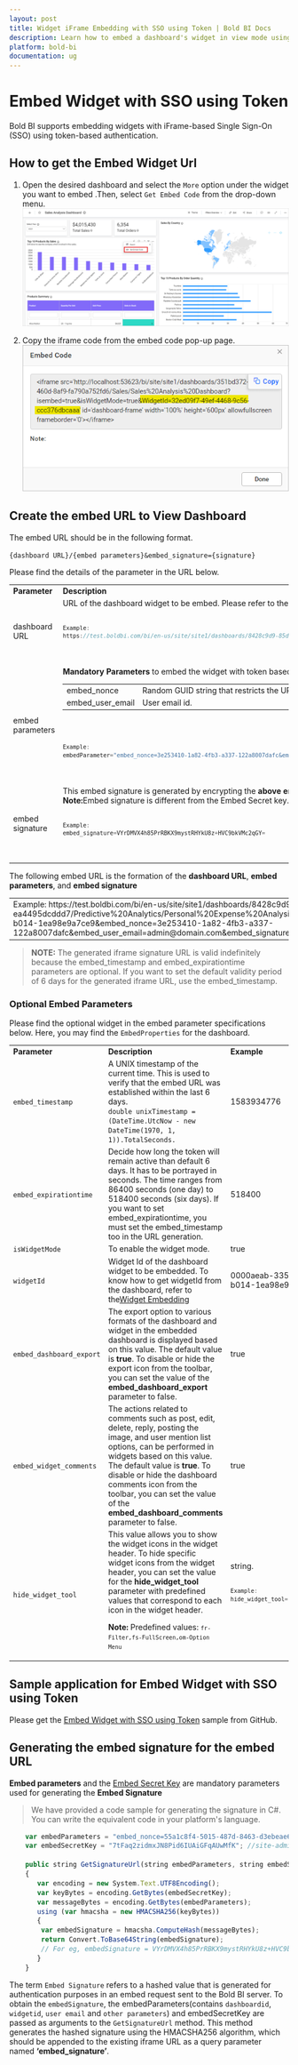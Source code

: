 ```yaml
---
layout: post
title: Widget iFrame Embedding with SSO using Token | Bold BI Docs
description: Learn how to embed a dashboard's widget in view mode using iFrame with Single Sign-on (SSO) using token authentication. Also, find a sample to download.
platform: bold-bi
documentation: ug
---
```


# Embed Widget with SSO using Token

Bold BI supports embedding widgets with iFrame-based Single Sign-On (SSO) using token-based authentication.

## How to get the Embed Widget Url

1. Open the desired dashboard and select the `More` option under the widget you want to embed .Then, select `Get Embed Code` from the drop-down menu.
   ![InspectElement](/static/assets/iFrame-based/images/Widget-GetEmbedCode.png)

2. Copy the iframe code from the embed code pop-up page. 
   ![InspectElement](/static/assets/iFrame-based/images/WidgetId.png) 

## Create the embed URL to View Dashboard

The embed URL should be in the following format.

`{dashboard URL}/{embed parameters}&embed_signature={signature}`

Please find the details of the parameter in the URL below. 

<table>
<tr>
<td style="width: 23%"><strong>Parameter</strong></td>
<td style="width: 77%"><strong>Description</strong></td>
</tr>

<tr>
<td>dashboard URL</td>
<td>URL of the dashboard widget to be embed. Please refer to the <a href="/embedding-options/iframe-embedding/embedding-a-widget/">Widget Embedding</a> to get the URL.
<code>

```js
Example:
https://test.boldbi.com/bi/en-us/site/site1/dashboards/8428c9d9-85db-418c-b877-ea4495dcddd7/Predictive%20Analytics/Personal%20Expense%20Analysis?isWidgetMode=true&widgetId=0000aeab-3359-40c6-b014-1ea98e9a7ce9&
```

</code> </td>
</tr>

<tr>
<td>embed parameters</td>
<td><strong>Mandatory Parameters</strong> to embed the widget with token based authentication.
<table>

<tr>
<td>embed_nonce</td>
<td>Random GUID string that restricts the URL reconstruction or attacks from the hackers.</td>
<td><code>3e253410-1a82-4fb3-a337-122a8007dafc</code></td>
</tr>

<tr>
<td>embed_user_email</td>
<td>User email id.</td>
<td>admin@domain.com</td>
</tr>

</table>

<code>

```js
Example:
embedParameter="embed_nonce=3e253410-1a82-4fb3-a337-122a8007dafc&embed_user_email=admin@domain.com"
```
</code> </td>
</tr>

<tr>
<td>embed signature</td>
<td>This embed signature is generated by encrypting the <strong>above embedParameters</strong> query string using the `HMACSHA256` algorithm. <br/>
<b>Note:</b>Embed signature is different from the Embed Secret key. Both are not same. <code>

```js
Example:
embed_signature=VYrDMVX4h85PrRBKX9mystRHYkU8z+HVC9bkVMc2qGY=
```

</code></td>
</tr>
</table>

The following embed URL is the formation of the <strong>dashboard URL</strong>, <strong>embed parameters</strong>, and <strong>embed signature</strong>

<table>
<tr><td>Example: https://test.boldbi.com/bi/en-us/site/site1/dashboards/8428c9d9-85db-418c-b877-ea4495dcddd7/Predictive%20Analytics/Personal%20Expense%20Analysis?isWidgetMode=true&widgetId=0000aeab-3359-40c6-b014-1ea98e9a7ce9&embed_nonce=3e253410-1a82-4fb3-a337-122a8007dafc&embed_user_email=admin@domain.com&embed_signature=VYrDMVX4h85PrRBKX9mystRHYkU8z+HVC9bkVMc2qGY=</td></tr>

</table>

> **NOTE:** The generated iframe signature URL is valid indefinitely because the embed_timestamp and embed_expirationtime parameters are optional. If you want to set the default validity period of 6 days for the generated iframe URL, use the embed_timestamp.

### Optional Embed Parameters

Please find the optional widget in the embed parameter specifications below. Here, you may find the `EmbedProperties` for the dashboard.

<table style="width: 100%">

<tr>
<td style="width: 30%"><strong>Parameter</strong></td>
<td style="width: 40%"><strong>Description</strong></td>
<td style="width: 30%"><strong>Example</strong></td>
</tr>

<tr>
<td><code>embed_timestamp</code></td>
<td>A UNIX timestamp of the current time. This is used to verify that the embed URL was established within the last 6 days.<br><code>double unixTimestamp = (DateTime.UtcNow - new DateTime(1970, 1, 1)).TotalSeconds.</code></td>
<td>1583934776</td>
</tr>

<tr>
<td><code>embed_expirationtime</code></td>
<td>Decide how long the token will remain active than default 6 days. It has to be portrayed in seconds. The time ranges from 86400 seconds (one day) to 518400 seconds (six days).
If you want to set embed_expirationtime, you must set the embed_timestamp too in the URL generation.</td>
<td>518400</td>
</tr>

<tr>
<td><code>isWidgetMode</code></td>
<td>To enable the widget mode.</td>
<td>true</td>
</tr>

<tr>
<td><code>widgetId</code></td>
<td>Widget Id of the dashboard widget to be embedded. To know how to get widgetId from the dashboard, refer to the<a href="/embedding-options/iframe-embedding/embedding-a-widget/">Widget Embedding</a>
</td>
<td>0000aeab-3359-40c6-b014-1ea98e9a7ce9</td>
</tr>

<tr>
<td><code>embed_dashboard_export</code></td>
<td>The export option to various formats of the dashboard and widget in the embedded dashboard is displayed based on this value. The default value is <strong>true</strong>. To disable or hide the export icon from the toolbar, you can set the value of the <strong>embed_dashboard_export</strong> parameter to false.</td>
<td>true</td>
</tr>

<tr>
<td><code>embed_widget_comments</code></td>
<td>The actions related to comments such as post, edit, delete, reply, posting the image, and user mention list options, can be performed in widgets based on this value. The default value is <strong>true</strong>. To disable or hide the dashboard comments icon from the toolbar, you can set the value of the <strong>embed_dashboard_comments</strong> parameter to false. </td>
<td>true</td>
</tr>

<tr>
<td><code>hide_widget_tool</code></td>
<td>This value allows you to show the widget icons in the widget header. To hide specific widget icons from the widget header, you can set the value for the <strong>hide_widget_tool</strong> parameter with predefined values that correspond to each icon in the widget header. <br/>

<b>Note:</b> Predefined values: <code>`fr-Filter,fs-FullScreen,om-Option Menu`</code></td>
<td>string. <code>

```js
Example:
hide_widget_tool= "fr,fs,om".
```
</code></td>
</tr>

</table>

## Sample application for Embed Widget with SSO using Token

Please get the [Embed Widget with SSO using Token](https://github.com/boldbi/iframe-token-based-authorization-sample/tree/master/WidgetEmbedding) sample from GitHub.

## Generating the embed signature for the embed URL

<strong>Embed parameters</strong> and the [Embed Secret Key](/site-administration/embed-settings/#get-embed-secret-code) are mandatory parameters used for generating the <strong>Embed Signature</strong>

> We have provided a code sample for generating the signature in C#. You can write the equivalent code in your platform's language.
      
  ```js
      var embedParameters = "embed_nonce=55a1c8f4-5015-487d-8463-d3ebeae655fd&embed_user_email=admin@domain.com";
      var embedSecretKey = "7tFaq2zidmxJN8Pid6IUAiGFqAUwMfK"; //site-administration/embed-settings/#get-embed-secret-code

      public string GetSignatureUrl(string embedParameters, string embedSecretKey)
      {
         var encoding = new System.Text.UTF8Encoding();
         var keyBytes = encoding.GetBytes(embedSecretKey);
         var messageBytes = encoding.GetBytes(embedParameters);
         using (var hmacsha = new HMACSHA256(keyBytes))
         {
          var embedSignature = hmacsha.ComputeHash(messageBytes);
          return Convert.ToBase64String(embedSignature);
          // For eg, embedSignature = VYrDMVX4h85PrRBKX9mystRHYkU8z+HVC9bkVMc2qGY=
         }
      }
 ```

  The term `Embed Signature` refers to a hashed value that is generated for authentication purposes in an embed request sent to the Bold BI server. To obtain the  `embedSignature`, the embedParameters(contains `dashboardid`, `widgetid`, `user email` and `other parameters`) and embedSecretKey are passed as arguments to the `GetSignatureUrl` method. This method generates the hashed signature using the HMACSHA256 algorithm, which should be appended to the existing iframe URL as a query parameter named <strong>‘embed_signature’</strong>.
